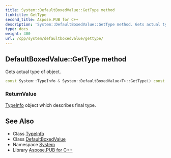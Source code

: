 ```yaml
---
title: System::DefaultBoxedValue::GetType method
linktitle: GetType
second_title: Aspose.PUB for C++
description: 'System::DefaultBoxedValue::GetType method. Gets actual type of object in C++.'
type: docs
weight: 400
url: /cpp/system/defaultboxedvalue/gettype/
---
```

## DefaultBoxedValue::GetType method


Gets actual type of object.

```cpp
const System::TypeInfo & System::DefaultBoxedValue<T>::GetType() const override
```


### ReturnValue

[TypeInfo](../../typeinfo/) object which describes final type.

## See Also

* Class [TypeInfo](../../typeinfo/)
* Class [DefaultBoxedValue](../)
* Namespace [System](../../)
* Library [Aspose.PUB for C++](../../../)
